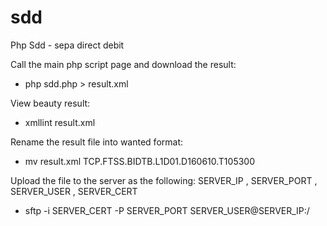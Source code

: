 # sdd
Php Sdd - sepa direct debit

Call the main php script page and download the result:
* php sdd.php > result.xml

View beauty result:
* xmllint result.xml

Rename the result file into wanted format:
* mv result.xml TCP.FTSS.BIDTB.L1D01.D160610.T105300

Upload the file to the server as the following:
SERVER_IP , SERVER_PORT , SERVER_USER , SERVER_CERT
* sftp -i SERVER_CERT -P SERVER_PORT SERVER_USER@SERVER_IP:/
